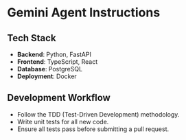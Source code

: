 # Gemini Agent Instructions

## Tech Stack

- **Backend**: Python, FastAPI
- **Frontend**: TypeScript, React
- **Database**: PostgreSQL
- **Deployment**: Docker

## Development Workflow

- Follow the TDD (Test-Driven Development) methodology.
- Write unit tests for all new code.
- Ensure all tests pass before submitting a pull request.
